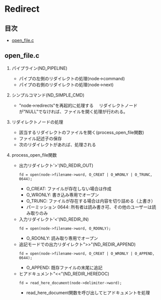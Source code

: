 # Redirect

## 目次
- [open_file.c](#open_filec)

## open_file.c

1. パイプライン(ND_PIPELINE)
	- パイプの左側のリダイレクトの処理(node->command)
	- パイプの右側のリダイレクトの処理(node->next)

2. シンプルコマンド(ND_SIMPLE_CMD)
	- "node->redirects"を再起的に処理する
	　リダイレクトノードが"NULL"でなければ、ファイルを開く処理が行われる。

3. リダイレクトノードの処理
	- 該当するリダイレクトのファイルを開く(process_open_file関数)
	- ファイル記述子の保存
	- 次のリダイレクトがあれば、処理される

4. process_open_file関数
	- 出力リダイレクト'>'(ND_REDIR_OUT)
		```
		fd = open(node->filename->word, O_CREAT | O_WRONLY | O_TRUNC, 0644);
		```
		- O_CREAT: ファイルが存在しない場合は作成
		- O_WRONLY: 書き込み専用でオープン
		- O_TRUNC: ファイルが存在する場合は内容を切り詰める（上書き）
		- パーミッション 0644: 所有者は読み書き可、その他のユーザーは読み取りのみ
	- 入力リダイレクト'<'(ND_REDIR_IN)
		```
		fd = open(node->filename->word, O_RDONLY);
		```
		- O_RDONLY: 読み取り専用でオープン
	- 追記モードでの出力リダイレクト">>"(ND_REDIR_APPEND)
		```
		fd = open(node->filename->word, O_CREAT | O_WRONLY | O_APPEND, 0644);
		```
		- O_APPEND: 既存ファイルの末尾に追記
	- ヒアドキュメント"<<"(ND_REDIR_HEREDOC)
		```
		fd = read_here_document(node->delimiter->word);
		```
		- read_here_document関数を呼び出してヒアドキュメントを処理
